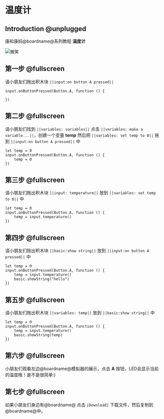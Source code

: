 # 温度计

## Introduction @unplugged

康和康妈@boardname@系列教程 **温度计**

![微笑](https://github.com/ihuanglei/pxt-ylwl-tutorials/blob/master/assets/temperature.gif?raw=true)

## 第一步 @fullscreen

请小朋友们拖出积木块 ``||input:on button A pressed||``

```blocks
input.onButtonPressed(Button.A, function () {

})
```

## 第二步 @fullscreen

请小朋友们找到 ``||variables: variables||`` 点击 ``||variables: make a variable...||``，创建一个变量 **temp** 然后把 ``||variables: set temp to 0||``  拖到 ``||input:on button A pressed||`` 中

```blocks
let temp = 0
input.onButtonPressed(Button.A, function () {
    temp = 0
})
```

## 第三步 @fullscreen

请小朋友们拖出积木块 ``||input: temperature||`` 放到 ``||variables: set temp to 0||`` 中

```blocks
let temp = 0
input.onButtonPressed(Button.A, function () {
    temp = input.temperature()
})
```

## 第四步 @fullscreen

请小朋友们拖出积木块 ``||basic:show string||`` 放到 ``||input:on button A pressed||`` 中

```blocks
let temp = 0
input.onButtonPressed(Button.A, function () {
    temp = input.temperature()
    basic.showString("hello")
})
```

## 第五步 @fullscreen

请小朋友们拖出积木块 ``||variables: temp||`` 放到 ``||basic:show string||`` 中

```blocks
let temp = 0
input.onButtonPressed(Button.A, function () {
    temp = input.temperature()
    basic.showString(temp)
})
```

## 第六步 @fullscreen

小朋友们观看左边@boardname@模拟器的展示，点击 **A** 按钮，LED会显示当前的温度哦！是不是很简单:)

## 第七步 @fullscreen

如果小朋友们身边有@boardname@ 点击 ``|Download|`` 下载文件，然后复制到@boardname@中。
